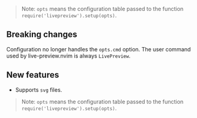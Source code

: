 > Note: `opts` means the configuration table passed to the function `require('livepreview').setup(opts)`.

## Breaking changes
Configuration no longer handles the `opts.cmd` option. The user command used by live-preview.nvim is always `LivePreview`.

## New features
- Supports `svg` files.

> Note: `opts` means the configuration table passed to the function `require('livepreview').setup(opts)`.
